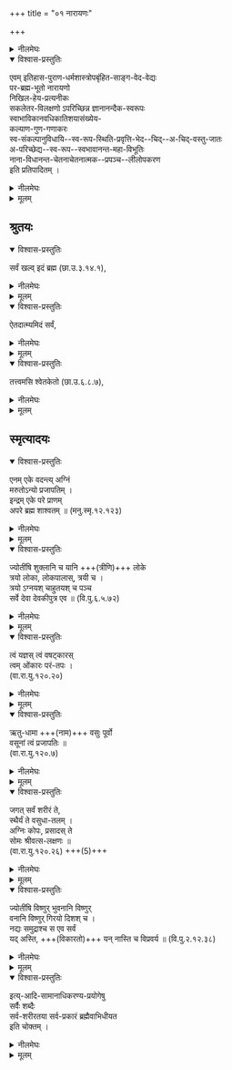 +++
title = "०१ नारायणः"

+++

<details><summary>नीलमेघः</summary>

इस ग्रन्थ में वर्णित सिद्धवस्तु संबन्धी विचारों का उपसंहार
</details>


<details open><summary>विश्वास-प्रस्तुतिः</summary>

एवम् इतिहास-पुराण-धर्मशास्त्रोपबृंहित-साङ्ग-वेद-वेद्यः  
पर-ब्रह्म-भूतो नारायणो  
निखिल-हेय-प्रत्यनीकः  
सकलेतर-विलक्षणो ऽपरिच्छिन्न ज्ञानानन्दैक-स्वरूपः  
स्वाभाविकानवधिकातिशयासंख्येय-  
कल्याण-गुण-गणाकरः  
स्व-संकल्पानुविधायि--स्व-रूप-स्थिति-प्रवृत्ति-भेद--चिद्--अ-चिद्-वस्तु-जातः  
अ-परिच्छेद्य--स्व-रूप--स्वभावानन्त-महा-विभूतिः  
नाना-विधानन्त-चेतनाचेतनात्मक--प्रपञ्च--लीलोपकरण  
इति प्रतिपादितम् ।
</details>

<details><summary>नीलमेघः</summary>

[[३१४]]  
अनन्तर श्रीरामानुजस्वामी जी सबको अनायास समझने के लिये  
इस वेदार्थसंग्रह में वर्णित अर्थों का संग्रह करते हुये  
उपसंहार करते हैं ।  
वह इस प्रकार है कि  
इतिहास पुराण और धर्मशास्त्र वेदार्थों को विशद बतलाने के लिये प्रवृत्त हैं ।  
इनकी सहायता लेकर यदि वेदार्थ समझने का प्रयत्न किया जाय  
तभी वह प्रयत्न सफल होगा ।  
इतिहास पुराण और धर्मशास्त्रों की सहायता लेकर  
विशदरूप से अर्थों को बतलाने वाले सांगवेद प्रधानरूप से  
परतत्त्व परब्रह्म श्रीमन्नारायण का प्रतिपादन करने के लिये ही प्रवृत्त है ।

वेदवेद्य प्रधानार्थ परब्रह्म श्रीमन्नारायण ही हैं।  
वेदों ने परब्रह्म श्रीमन्नारायण भगवान को  
इस प्रकार बतलाया कि  
वे सब दोषों से रहित हैं  
तथा दोषों को नष्ट करने वाले हैं ।  
[[३१५]]  
श्रीभगवान को छोड़कर जितने पदार्थ जगत में हैं,  
उन सबसे श्रीभगवान सब तरह से अत्यन्त विलक्षण हैं ।  
अपरिच्छिन्न ज्ञानानन्द ही उनका स्वरूप है ।  
उत्कर्ष की चरम सीमा में पहुँचे हुये  
स्वाभाविक असंख्य कल्याणगुणों के वे निधि हैं  
संपूर्ण चेतनाचेतन पदार्थों के स्वरूप स्थिति और प्रवृत्ति  
एवं इनमें होने वाले भेदों को  
वे अपने संकल्प के आधीन में रखे रहते हैं ।

वे उस त्रिपाद्विभूति महाविभूति के स्वामी हैं  
जिसका स्वरूप और स्वभाव अपरिच्छेद्य है ।  
वे लीला विभृति में विद्यमान अनन्त चेतनाचेतन पदार्थों को  
प्रती लीला का उपकरण बनाये रखे हैं ।
</details>


<details><summary>मूलम्</summary>

एवमितिहासपुराणधर्मशास्त्रोपबृंहितसाङ्गवेदवेद्यः परब्रह्मभूतो नारायणो निखिलहेयप्रत्यनीकः सकलेतरविलक्षणोऽपरिच्छिन्न ज्ञानानन्दैकस्वरूपः स्वाभाविकानवधिकातिशय असंख्येयकल्याणगुणगणाकरः स्वसंकल्पानुविधायिस्वरूपस्थिति प्रवृत्तिभेदचिदचिद्वस्तुजातः अपरिच्छेद्यस्वरूपस्वभावानन्तमहाविभूतिः नानाविधानन्तचेतनाचेतनात्मकप्रपञ्चलीलोपकरण इति प्रतिपादितम् ।
</details>

## श्रुतयः
<details open><summary>विश्वास-प्रस्तुतिः</summary>

सर्वं खल्व् इदं ब्रह्म (छा.उ.३.१४.१),
</details>

<details><summary>नीलमेघः</summary>

श्रीभगवान को छोड़कर इस प्रकार का कोई पदार्थ जगत में नहीं,  
अतएव वे सर्वविलक्षण कहे जाते हैं।  
इस प्रकार सर्वविलक्षण होते हुये भी श्रीभगवान  
शरीर के रूप में सर्व पदार्थों को धारण करते हुये  
विश्वरूप में अवस्थित हैं  
क्योंकि विश्व की आत्मा हैं  
विश्व उनका शरीर है ।

अभेद वाक्य विश्वरूप में अवस्थित श्रीभगवान का वर्णन करते हैं । वे वाक्य ये हैं-

(१) "सर्वं खल्विदं ब्रह्म" अर्थात् यह सब कुछ ब्रह्म ही है ।
</details>


<details><summary>मूलम्</summary>

सर्वं खल्विदं ब्रह्म (छा.उ.३.१४.१),
</details>

<details open><summary>विश्वास-प्रस्तुतिः</summary>

ऐतदात्म्यमिदं सर्वं,
</details>

<details><summary>नीलमेघः</summary>

(२) "ऐतदात्म्यमिदं सर्वम्" अर्थात् यह सब कुछ ब्रह्मात्मक ही है ।
</details>


<details><summary>मूलम्</summary>

ऐतदात्म्यमिदं सर्वं,
</details>


<details open><summary>विश्वास-प्रस्तुतिः</summary>

तत्त्वमसि श्वेतकेतो (छा.उ.६.८.७),
</details>

<details><summary>नीलमेघः</summary>

(३) "तत्त्वमसि श्वेतकेतो" अर्थात हे श्वेतकेतो ? तू वह ब्रह्म ही हो ।
</details>


<details><summary>मूलम्</summary>

तत्त्वमसि श्वेतकेतो (छा.उ.६.८.७),
</details>

## स्मृत्यादयः

<details open><summary>विश्वास-प्रस्तुतिः</summary>

एनम् एके वदन्त्य् अग्निं  
मरुतोऽन्यो प्रजापतिम् ।  
इन्द्रम् एके परे प्राणम्  
अपरे ब्रह्म शाश्वतम् ॥      (मनु.स्मृ.१२.१२३)
</details>

<details><summary>नीलमेघः</summary>

अर्थात् कई वेद भाग इस परमात्मा को अग्नि कहते हैं, कई मरुत कहते हैं, दूसरे वेद भाग प्रजापति कहते हैं, कई वेद भाग इन्द्र कहते हैं अन्य वेद भाग प्राण कहते हैं । उपनिषद्भाग शाश्वत ब्रह्म कहते हैं ।
</details>

<details><summary>मूलम्</summary>

एनमेके वदन्त्यग्निं मरुतोऽन्यो प्रजापतिम् ।  
इन्द्रमेके परे प्राणमपरे ब्रह्म शाश्वतम् ॥      (मनु.स्मृ.१२.१२३)
</details>


<details open><summary>विश्वास-प्रस्तुतिः</summary>

ज्योतींषि शुक्लानि च यानि +++(त्रीणि)+++ लोके  
त्रयो लोका, लोकपालास्, त्रयी च ।  
त्रयो ऽग्नयश् चाहुतयश् च पञ्च  
सर्वे देवा देवकीपुत्र एव ॥  (वि.पु.६.५.७२)
</details>

<details><summary>नीलमेघः</summary>

अर्थात् इस लोक में जो तीन ज्योति हैं, वे तीन लोक लोकपाल तीन वेद तीन अग्नि, पांच आहुति  
सभी देव ये सब देवकी पुत्र श्रीभगवान ही हैं ।
</details>

<details><summary>मूलम्</summary>

ज्योतींषि शुक्लानि च यानि लोके त्रयो लोका लोकपालास्त्रयी च ।  
त्रयोऽग्नयश्चाहुतयश्च पञ्च सर्वे देवा देवकीपुत्र एव ॥  (वि.पु.६.५.७२)
</details>

<details open><summary>विश्वास-प्रस्तुतिः</summary>

त्वं यज्ञस् त्वं वषट्कारस्  
त्वम् ओंकारः परं-तपः ।        
(वा.रा.यु.१२०.२०)
</details>

<details><summary>नीलमेघः</summary>

अर्थात् शत्रुओं को संताप देने वाले आप ही यज्ञ हो,  
वषट्कार हो तथा ओंकार हो,
</details>


<details><summary>मूलम्</summary>

त्वं यज्ञस्त्वं वषट्कारस्त्वमोंकारः परंतपः ।        
(वा.रा.यु.१२०.२०)
</details>

<details open><summary>विश्वास-प्रस्तुतिः</summary>

ऋतु-धामा +++(नाम)+++ वसुः पूर्वो  
वसूनां त्वं प्रजापतिः ॥  
(वा.रा.यु.१२०.७)
</details>

<details><summary>नीलमेघः</summary>

प्रजाओं के पति एवं वसुओं में पूर्व ऋत-धामा नामक वसु आप ही हो।
</details>


<details><summary>मूलम्</summary>

ऋतुधामा वसुः पूर्वो वसूनां त्वं प्रजापतिः ॥        
(वा.रा.यु.१२०.७)
</details>

<details open><summary>विश्वास-प्रस्तुतिः</summary>

जगत् सर्वं शरीरं ते,  
स्थैर्यं ते वसुधा-तलम् ।  
अग्निः कोपः, प्रसादस् ते  
सोमः श्रीवत्स-लक्षणः ॥     
(वा.रा.यु.१२०.२६) +++(5)+++
</details>

<details><summary>नीलमेघः</summary>

सभी जगत आपका शरीर है,  
भूतल स्थित स्थिरता आपकी ही हैं।  
अग्नि आपका कोप  
एवं श्रीवत्स के समान चिन्ह वाले चन्द्र आपका प्रसाद है ।३१६  
(19)
</details>


<details><summary>मूलम्</summary>

जगत्सर्वं शरीरं ते स्थैर्यं ते वसुधातलम् ।  
अग्निः कोपः प्रसादस्ते सोमः श्रीवत्सलक्षणः ॥     
(वा.रा.यु.१२०.२६)
</details>

<details open><summary>विश्वास-प्रस्तुतिः</summary>

ज्योतींषि विष्णुर् भुवनानि विष्णुर्  
वनानि विष्णुर् गिरयो दिशश् च ।  
नद्यः समुद्राश्च स एव सर्वं  
यद् अस्ति, +++(विकारतो)+++ यन् नास्ति च विप्रवर्य ॥ (वि.पु.२.१२.३८)
</details>

<details><summary>नीलमेघः</summary>

अर्थात् ज्योति विष्णु है, भुवन विष्णु है, बन विष्णु है,  
पर्वत और दिशायें विष्णु हैं, नदी और समुद्र विष्णु हैं,  
निर्विकार सदा रहने वाले चेतन  
तथा सविकार सदा परिवर्तित होने वाले अचेतन पदार्थ ये सब विष्णु ही हैं ।
</details>


<details><summary>मूलम्</summary>

ज्योतींषि विष्णुर्भुवनानि विष्णुर्वनानि विष्णुर्गिरयो दिशश्च ।  
नद्यः समुद्राश्च स एव सर्वं यदस्ति यन्नास्ति च विप्रवर्य ॥ (वि.पु.२.१२.३८)
</details>


<details open><summary>विश्वास-प्रस्तुतिः</summary>

इत्य्-आदि-सामानाधिकरण्य-प्रयोगेषु  
सर्वैः शब्दैः  
सर्व-शरीरतया सर्व-प्रकारं ब्रह्मैवाभिधीयत  
इति चोक्तम् ।
</details>

<details><summary>नीलमेघः</summary>

इस प्रकार के अभेद निर्देशों से युक्त प्रयोगों में  
सभी शब्दों से  
वह परब्रह्म ही प्रतिपादित होता हैँ  
जो सर्वशरीर वाला होने से सब प्रकारों में अवस्थित रहता है ।
</details>

<details><summary>मूलम्</summary>

इत्यादिसामानाधिकरण्यप्रयोगेषु सर्वैः शब्दैः सर्वशरीरतया सर्वप्रकारं ब्रह्मैवाभिधीयत इति चोक्तम् ।
</details>


